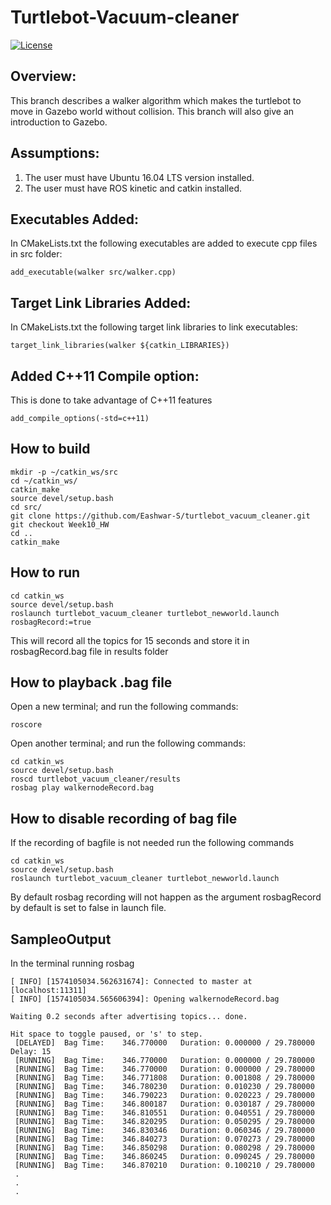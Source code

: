 # Turtlebot-Vacuum-cleaner
[![License](https://img.shields.io/badge/License-BSD%203--Clause-blue.svg)](https://opensource.org/licenses/BSD-3-Clause)

## Overview:
This branch describes a walker algorithm which makes the turtlebot to move in Gazebo world without collision. This branch will also give an introduction to Gazebo.

## Assumptions:

1. The user must have Ubuntu 16.04 LTS version installed.
2. The user must have ROS kinetic and catkin installed.

## Executables Added:
In CMakeLists.txt the following executables are added to execute cpp files in src folder:
```
add_executable(walker src/walker.cpp)
```

## Target Link Libraries Added:
In CMakeLists.txt the following target link libraries to link executables:
```
target_link_libraries(walker ${catkin_LIBRARIES})
```
## Added C++11 Compile option:
This is done to take advantage of C++11 features
```
add_compile_options(-std=c++11)
```
## How to build
```
mkdir -p ~/catkin_ws/src
cd ~/catkin_ws/
catkin_make
source devel/setup.bash
cd src/
git clone https://github.com/Eashwar-S/turtlebot_vacuum_cleaner.git
git checkout Week10_HW
cd ..
catkin_make
```
## How to run
```
cd catkin_ws
source devel/setup.bash
roslaunch turtlebot_vacuum_cleaner turtlebot_newworld.launch rosbagRecord:=true 
```
This will record all the topics for 15 seconds and store it in rosbagRecord.bag file in results folder

## How to playback .bag file
Open a new terminal; and run the following commands:
```
roscore
```
Open another terminal; and run the following commands:
```
cd catkin_ws
source devel/setup.bash
roscd turtlebot_vacuum_cleaner/results
rosbag play walkernodeRecord.bag
```
## How to disable recording of bag file
If the recording of bagfile is not needed run the following commands
```
cd catkin_ws
source devel/setup.bash
roslaunch turtlebot_vacuum_cleaner turtlebot_newworld.launch
```
By default rosbag recording will not happen as the argument rosbagRecord by default is set to false in launch file.
## SampleoOutput
In the terminal running rosbag
```
[ INFO] [1574105034.562631674]: Connected to master at [localhost:11311]
[ INFO] [1574105034.565606394]: Opening walkernodeRecord.bag

Waiting 0.2 seconds after advertising topics... done.

Hit space to toggle paused, or 's' to step.
 [DELAYED]  Bag Time:    346.770000   Duration: 0.000000 / 29.780000   Delay: 15 
 [RUNNING]  Bag Time:    346.770000   Duration: 0.000000 / 29.780000             
 [RUNNING]  Bag Time:    346.770000   Duration: 0.000000 / 29.780000             
 [RUNNING]  Bag Time:    346.771808   Duration: 0.001808 / 29.780000             
 [RUNNING]  Bag Time:    346.780230   Duration: 0.010230 / 29.780000             
 [RUNNING]  Bag Time:    346.790223   Duration: 0.020223 / 29.780000             
 [RUNNING]  Bag Time:    346.800187   Duration: 0.030187 / 29.780000             
 [RUNNING]  Bag Time:    346.810551   Duration: 0.040551 / 29.780000             
 [RUNNING]  Bag Time:    346.820295   Duration: 0.050295 / 29.780000             
 [RUNNING]  Bag Time:    346.830346   Duration: 0.060346 / 29.780000             
 [RUNNING]  Bag Time:    346.840273   Duration: 0.070273 / 29.780000             
 [RUNNING]  Bag Time:    346.850298   Duration: 0.080298 / 29.780000             
 [RUNNING]  Bag Time:    346.860245   Duration: 0.090245 / 29.780000             
 [RUNNING]  Bag Time:    346.870210   Duration: 0.100210 / 29.780000             
 .
 .
 .
 
```